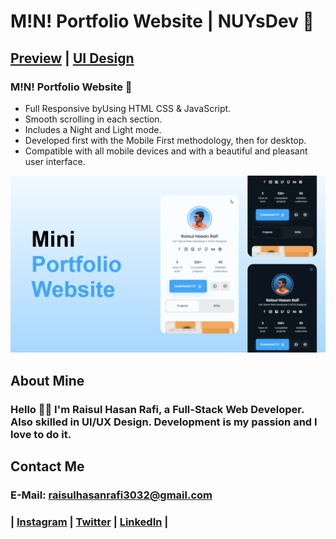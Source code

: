 # M!N! Portfolio Website | NUYsDev 🌸
## [Preview](https://youtu.be/QPxYdbbCjhQ) | [UI Design](https://youtu.be/QPxYdbbCjhQ)


### M!N! Portfolio Website 🌸

- Full Responsive byUsing HTML CSS & JavaScript.
- Smooth scrolling in each section.
- Includes a Night and Light mode.
- Developed first with the Mobile First methodology, then for desktop.
- Compatible with all mobile devices and with a beautiful and pleasant user interface.

![preview img](/preview.png)

## About Mine
### Hello 👋🏻 I'm Raisul Hasan Rafi, a Full-Stack Web Developer. Also skilled in UI/UX Design. Development is my passion and I love to do it.

## Contact Me
### E-Mail: raisulhasanrafi3032@gmail.com
### | [Instagram](https://instagram.com/rhr_raisulrafi) | [Twitter](https://twitter.com/rhr_raisulrafi) | [LinkedIn](https://linkedin.com/in/rhr3032) | 
